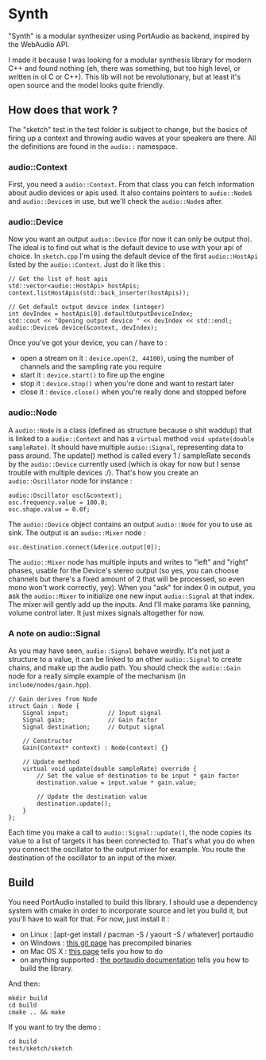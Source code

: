 # Synth

"Synth" is a modular synthesizer using PortAudio as backend, inspired
by the WebAudio API.

I made it because I was looking for a modular synthesis library for modern C++
and found nothing (eh, there was something, but too high level, or written
in ol C or C++). This lib will not be revolutionary, but at least it's open source
and the model looks quite friendly.

## How does that work ?

The "sketch" test in the test folder is subject to change, but the basics of
firing up a context and throwing audio waves at your speakers are there. All
the definitions are found in the `audio::` namespace.

### audio::Context

First, you need a `audio::Context`. From that class you can fetch information about
audio devices or apis used. It also contains pointers to `audio::Node`s and `audio::Device`s in
use, but we'll check the `audio::Node`s after.

### audio::Device

Now you want an output `audio::Device` (for now it can only be output tho). The ideal
is to find out what is the default device to use with your api of choice. In
`sketch.cpp` I'm using the default device of the first `audio::HostApi` listed by the
`audio::Context`. Just do it like this :

	// Get the list of host apis
	std::vector<audio::HostApi> hostApis;
	context.listHostApis(std::back_inserter(hostApis));

	// Get default output device index (integer)
	int devIndex = hostApis[0].defaultOutputDeviceIndex;
	std::cout << "Opening output device " << devIndex << std::endl;
	audio::Device& device(&context, devIndex);

Once you've got your device, you can / have to :

* open a stream on it : `device.open(2, 44100)`, using the number of channels
and the sampling rate you require
* start it : `device.start()` to fire up the engine
* stop it : `device.stop()` when you're done and want to restart later
* close it : `device.close()` when you're really done and stopped before

### audio::Node

A `audio::Node` is a class (defined as structure because o shit waddup) that is linked
to a `audio::Context` and has a `virtual` method `void update(double sampleRate)`. It
should have multiple `audio::Signal`, representing data to pass around. The update()
method is called every 1 / sampleRate seconds by the `audio::Device` currently used (which is
okay for now but I sense trouble with multiple devices :/). That's how you create an
`audio::Oscillator` node for instance :

	audio::Oscillator osc(&context);
	osc.frequency.value = 100.0;
	osc.shape.value = 0.0f;

The `audio::Device` object contains an output `audio::Node` for you to use as sink. The
output is an `audio::Mixer` node :

	osc.destination.connect(&device.output[0]);

The `audio::Mixer` node has multiple inputs and writes to "left" and "right" phases, usable
for the Device's stereo output (so yes, you can choose channels but there's a fixed amount
of 2 that will be processed, so even mono won't work correctly, yey).
When you "ask" for index 0 in output, you ask the `audio::Mixer` to initialize one new input
`audio::Signal` at that index. The mixer will gently add up the inputs. And I'll make params
like panning, volume control later. It just mixes signals altogether for now.

### A note on audio::Signal

As you may have seen, `audio::Signal` behave weirdly. It's not just a structure to a value, it
can be linked to an other `audio::Signal` to create chains, and make up the audio path. You should
check the `audio::Gain` node for a really simple example of the mechanism (in `include/nodes/gain.hpp`).

	// Gain derives from Node
	struct Gain : Node {
		Signal input;			// Input signal
		Signal gain;			// Gain factor
		Signal destination;		// Output signal

		// Constructor
		Gain(Context* context) : Node(context) {}

		// Update method
		virtual void update(double sampleRate) override {
			// Set the value of destination to be input * gain factor
			destination.value = input.value * gain.value;

			// Update the destination value
			destination.update();
		}
	};

Each time you make a call to `audio::Signal::update()`, the node copies its value to a list
of targets it has been connected to. That's what you do when you connect the oscillator to
the output mixer for example. You route the destination of the oscillator to an input of the
mixer.

## Build

You need PortAudio installed to build this library. I should use a dependency system with cmake
in order to incorporate source and let you build it, but you'll have to wait for that. For now,
just install it :

* on Linux : [apt-get install / pacman -S / yaourt -S / whatever] portaudio
* on Windows : [this git page](https://github.com/adfernandes/precompiled-portaudio-windows) has precompiled binaries
* on Mac OS X : [this page](http://macappstore.org/portaudio/) tells you how to do
* on anything supported : [the portaudio documentation](http://portaudio.com/docs/v19-doxydocs/tutorial_start.html) tells you how to build the library.

And then:

	mkdir build
	cd build
	cmake .. && make

If you want to try the demo :

	cd build
	test/sketch/sketch

